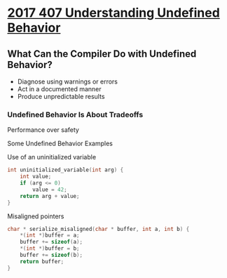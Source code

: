 

# [2017 407 Understanding Undefined Behavior](https://developer.apple.com/videos/play/wwdc2017/407/)

## What Can the Compiler Do with Undefined Behavior?

* Diagnose using warnings or errors
* Act in a documented manner
* Produce unpredictable results

### Undefined Behavior Is About Tradeoffs

Performance over safety

Some Undefined Behavior Examples

Use of an uninitialized variable

```c
int uninitialized_variable(int arg) {
    int value;
    if (arg <= 0)
        value = 42;
    return arg + value;
}
```

Misaligned pointers

```c
char * serialize_misaligned(char * buffer, int a, int b) {
    *(int *)buffer = a;
    buffer += sizeof(a);
    *(int *)buffer = b;
    buffer += sizeof(b);
    return buffer;
}  
```
